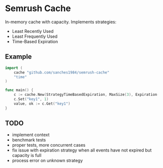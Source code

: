 # Semrush Cache

In-memory cache with capacity. Implements strategies:
- Least Recently Used
- Least Frequently Used
- Time-Based Expiration

## Example
```go
import (
	cache "github.com/sanches1984/semrush-cache"
	"time"
)

func main() {
    c := cache.New(StrategyTimeBasedExpiration, MaxSize(3), Expiration(time.Second))
    c.Set("key1", 1)
    value, ok := c.Get("key1")
}
```

## TODO
- implement context
- benchmark tests
- proper tests, more concurrent cases
- fix issue with expiration strategy when all events have not expired but capacity is full
- process error on unknown strategy